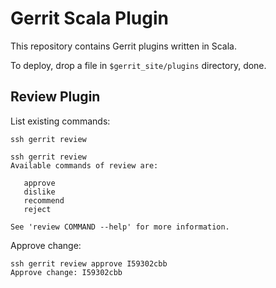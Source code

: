 Gerrit Scala Plugin
===================

This repository contains Gerrit plugins written in Scala.

To deploy, drop a file in `$gerrit_site/plugins` directory, done.

Review Plugin
-------------

List existing commands:

```
ssh gerrit review

ssh gerrit review
Available commands of review are:

   approve
   dislike
   recommend
   reject

See 'review COMMAND --help' for more information.
```

Approve change:

```
ssh gerrit review approve I59302cbb
Approve change: I59302cbb
```


